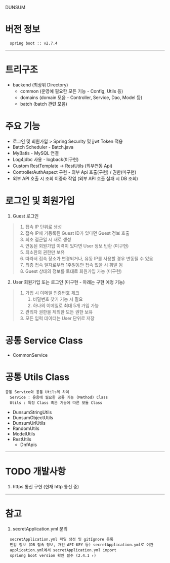 DUNSUM

# 버전 정보
```
  spring boot :: v2.7.4
```

***

# 트리구조
* backend (최상위 Directory)
  * common (운영에 필요한 모든 기능 - Config, Utils 등)
  * domains (domain 모음 - Controller, Service, Dao, Model 등)
  * batch (batch 관련 모음)

# 주요 기능
* 로그인 및 회원가입 > Spring Security 및 jjwt Token 적용
* Batch Scheduler - Batch.java
* MyBatis - MySQL 연결
* Log4jdbc 사용 - logback(미구현)
* Custom RestTemplate → RestUtils (외부연동 Api)
* ControllerAuthAspect 구현 - 외부 Api 호출(구현) / 권한(미구현)
* 외부 API 호출 시 조회 이중화 작업 (외부 API 호출 실패 시 DB 조회)

# 로그인 및 회원가입
1. Guest 로그인
> 1. 접속 IP 단위로 생성
>   1. 접속 IP에 기등록된 Guest ID가 있다면 Guest 정보 호출
>   2. 최초 접근일 시 새로 생성
>   3. 연동된 회원가입 이력이 있다면 User 정보 반환 (미구현)
> 2. 최소한의 권한만 보유
> 3. 따라서 접속 장소가 변경되거나, 유동 IP를 사용할 경우 변동될 수 있음
> 4. 최종 접속 일자로부터 1주일동안 접속 없을 시 휘발 됨
> 5. Guest 상태의 정보를 토대로 회원가입 가능 (미구현)

2. User 회원가입 또는 로그인 (미구현 - 아래는 구현 예정 기능)
> 1. 가입 시 이메일 인증번호 체크
>    1. 비밀번호 찾기 기능 시 필요
>    2. 하나의 이메일로 최대 5개 가입 가능
> 2. 관리자 권한을 제외한 모든 권한 보유
> 3. 모든 입력 데이터는 User 단위로 저장

# 공통 Service Class
* CommonService

# 공통 Utils Class
```
공통 Service와 공통 Utils의 차이
  Service : 운용에 필요한 공통 기능 (Method) Class
  Utils : 특정 Class 혹은 기능에 따른 모듈 Class
```
* DunsumStringUtils
* DunsumObjectUtils
* DunsumUrlUtils
* RandomUtils
* ModelUtils
* RestUtils
  * DnfApis


***

# TODO 개발사항
1. https 통신 구현 (현재 http 통신 중)

***

# 참고
1. secretApplication.yml 분리
```
  secretApplication.yml 파일 생성 및 gitIgnore 등록
  민감 정보 (DB 접속 정보, 개인 API-KEY 등) secretApplication.yml로 이관
  application.yml에서 secretApplication.yml import
  spriong boot version 확인 필수 (2.4.1 ↑)
```

